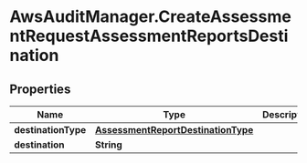 # AwsAuditManager.CreateAssessmentRequestAssessmentReportsDestination

## Properties

Name | Type | Description | Notes
------------ | ------------- | ------------- | -------------
**destinationType** | [**AssessmentReportDestinationType**](AssessmentReportDestinationType.md) |  | [optional] 
**destination** | **String** |  | [optional] 


